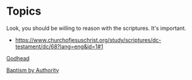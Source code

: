 # Topics


Look, you should be willing to reason with the scriptures. It's important.
- https://www.churchofjesuschrist.org/study/scriptures/dc-testament/dc/68?lang=eng&id=1#1

[Godhead](./the_godhead.md)

[Baptism by Authority](./baptism_by_authority.md)

